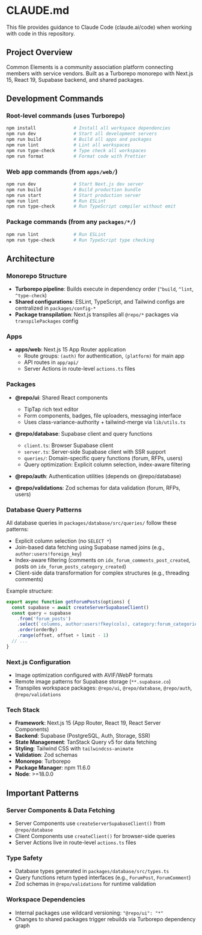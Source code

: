 # CLAUDE.md

This file provides guidance to Claude Code (claude.ai/code) when working with code in this repository.

## Project Overview

Common Elements is a community association platform connecting members with service vendors. Built as a Turborepo monorepo with Next.js 15, React 19, Supabase backend, and shared packages.

## Development Commands

### Root-level commands (uses Turborepo)
```bash
npm install              # Install all workspace dependencies
npm run dev              # Start all development servers
npm run build            # Build all apps and packages
npm run lint             # Lint all workspaces
npm run type-check       # Type check all workspaces
npm run format           # Format code with Prettier
```

### Web app commands (from `apps/web/`)
```bash
npm run dev              # Start Next.js dev server
npm run build            # Build production bundle
npm run start            # Start production server
npm run lint             # Run ESLint
npm run type-check       # Run TypeScript compiler without emit
```

### Package commands (from any `packages/*/`)
```bash
npm run lint             # Run ESLint
npm run type-check       # Run TypeScript type checking
```

## Architecture

### Monorepo Structure
- **Turborepo pipeline**: Builds execute in dependency order (`^build`, `^lint`, `^type-check`)
- **Shared configurations**: ESLint, TypeScript, and Tailwind configs are centralized in `packages/config-*`
- **Package transpilation**: Next.js transpiles all `@repo/*` packages via `transpilePackages` config

### Apps
- **apps/web**: Next.js 15 App Router application
  - Route groups: `(auth)` for authentication, `(platform)` for main app
  - API routes in `app/api/`
  - Server Actions in route-level `actions.ts` files

### Packages
- **@repo/ui**: Shared React components
  - TipTap rich text editor
  - Form components, badges, file uploaders, messaging interface
  - Uses class-variance-authority + tailwind-merge via `lib/utils.ts`

- **@repo/database**: Supabase client and query functions
  - `client.ts`: Browser Supabase client
  - `server.ts`: Server-side Supabase client with SSR support
  - `queries/`: Domain-specific query functions (forum, RFPs, users)
  - Query optimization: Explicit column selection, index-aware filtering

- **@repo/auth**: Authentication utilities (depends on @repo/database)

- **@repo/validations**: Zod schemas for data validation (forum, RFPs, users)

### Database Query Patterns
All database queries in `packages/database/src/queries/` follow these patterns:
- Explicit column selection (no `SELECT *`)
- Join-based data fetching using Supabase named joins (e.g., `author:users!foreign_key`)
- Index-aware filtering (comments on `idx_forum_comments_post_created`, posts on `idx_forum_posts_category_created`)
- Client-side data transformation for complex structures (e.g., threading comments)

Example structure:
```typescript
export async function getForumPosts(options) {
  const supabase = await createServerSupabaseClient()
  const query = supabase
    .from('forum_posts')
    .select(`columns, author:users!fkey(cols), category:forum_categories!fkey(cols)`)
    .order(orderBy)
    .range(offset, offset + limit - 1)
  // ...
}
```

### Next.js Configuration
- Image optimization configured with AVIF/WebP formats
- Remote image patterns for Supabase storage (`**.supabase.co`)
- Transpiles workspace packages: `@repo/ui`, `@repo/database`, `@repo/auth`, `@repo/validations`

### Tech Stack
- **Framework**: Next.js 15 (App Router, React 19, React Server Components)
- **Backend**: Supabase (PostgreSQL, Auth, Storage, SSR)
- **State Management**: TanStack Query v5 for data fetching
- **Styling**: Tailwind CSS with `tailwindcss-animate`
- **Validation**: Zod schemas
- **Monorepo**: Turborepo
- **Package Manager**: npm 11.6.0
- **Node**: >=18.0.0

## Important Patterns

### Server Components & Data Fetching
- Server Components use `createServerSupabaseClient()` from `@repo/database`
- Client Components use `createClient()` for browser-side queries
- Server Actions live in route-level `actions.ts` files

### Type Safety
- Database types generated in `packages/database/src/types.ts`
- Query functions return typed interfaces (e.g., `ForumPost`, `ForumComment`)
- Zod schemas in `@repo/validations` for runtime validation

### Workspace Dependencies
- Internal packages use wildcard versioning: `"@repo/ui": "*"`
- Changes to shared packages trigger rebuilds via Turborepo dependency graph
